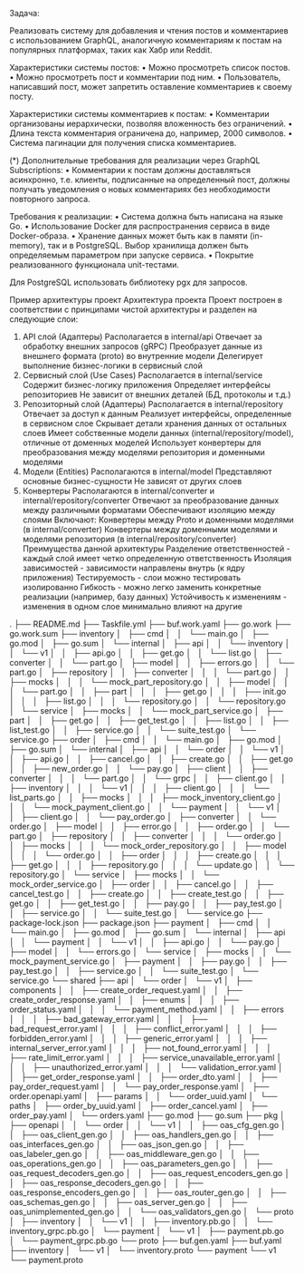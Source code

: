 Задача:

Реализовать систему для добавления и чтения постов и комментариев с использованием GraphQL, аналогичную комментариям к постам на популярных платформах, таких как Хабр или Reddit.

Характеристики системы постов:
•  Можно просмотреть список постов.
•  Можно просмотреть пост и комментарии под ним.
•  Пользователь, написавший пост, может запретить оставление комментариев к своему посту.

Характеристики системы комментариев к постам:
•  Комментарии организованы иерархически, позволяя вложенность без ограничений.
•  Длина текста комментария ограничена до, например, 2000 символов.
•  Система пагинации для получения списка комментариев.

(*) Дополнительные требования для реализации через GraphQL Subscriptions:
•  Комментарии к постам должны доставляться асинхронно, т.е. клиенты, подписанные на определенный пост, должны получать уведомления о новых комментариях без необходимости повторного запроса.

Требования к реализации:
•  Система должна быть написана на языке Go.
•  Использование Docker для распространения сервиса в виде Docker-образа.
•  Хранение данных может быть как в памяти (in-memory), так и в PostgreSQL. Выбор хранилища должен быть определяемым параметром при запуске сервиса.
•  Покрытие реализованного функционала unit-тестами.

Для PostgreSQL использовать библиотеку pgx для запросов.

Пример архитектуры проект
Архитектура проекта
Проект построен в соответствии с принципами чистой архитектуры и разделен на следующие слои:

1. API слой (Адаптеры)
Располагается в internal/api
Отвечает за обработку внешних запросов (gRPC)
Преобразует данные из внешнего формата (proto) во внутренние модели
Делегирует выполнение бизнес-логики в сервисный слой
2. Сервисный слой (Use Cases)
Располагается в internal/service
Содержит бизнес-логику приложения
Определяет интерфейсы репозиториев
Не зависит от внешних деталей (БД, протоколы и т.д.)
3. Репозиторный слой (Адаптеры)
Располагается в internal/repository
Отвечает за доступ к данным
Реализует интерфейсы, определенные в сервисном слое
Скрывает детали хранения данных от остальных слоев
Имеет собственные модели данных (internal/repository/model), отличные от доменных моделей
Использует конвертеры для преобразования между моделями репозитория и доменными моделями
4. Модели (Entities)
Располагаются в internal/model
Представляют основные бизнес-сущности
Не зависят от других слоев
5. Конвертеры
Располагаются в internal/converter и internal/repository/converter
Отвечают за преобразование данных между различными форматами
Обеспечивают изоляцию между слоями
Включают:
Конвертеры между Proto и доменными моделями (в internal/converter)
Конвертеры между доменными моделями и моделями репозитория (в internal/repository/converter)
Преимущества данной архитектуры
Разделение ответственностей - каждый слой имеет четко определенную ответственность
Изоляция зависимостей - зависимости направлены внутрь (к ядру приложения)
Тестируемость - слои можно тестировать изолированно
Гибкость - можно легко заменить конкретные реализации (например, базу данных)
Устойчивость к изменениям - изменения в одном слое минимально влияют на другие

.
├── README.md
├── Taskfile.yml
├── buf.work.yaml
├── go.work
├── go.work.sum
├── inventory
│   ├── cmd
│   │   └── main.go
│   ├── go.mod
│   ├── go.sum
│   └── internal
│       ├── api
│       │   └── inventory
│       │       └── v1
│       │           ├── api.go
│       │           ├── get.go
│       │           └── list.go
│       ├── converter
│       │   └── part.go
│       ├── model
│       │   ├── errors.go
│       │   └── part.go
│       ├── repository
│       │   ├── converter
│       │   │   └── part.go
│       │   ├── mocks
│       │   │   └── mock_part_repository.go
│       │   ├── model
│       │   │   └── part.go
│       │   ├── part
│       │   │   ├── get.go
│       │   │   ├── init.go
│       │   │   ├── list.go
│       │   │   └── repository.go
│       │   └── repository.go
│       └── service
│           ├── mocks
│           │   └── mock_part_service.go
│           ├── part
│           │   ├── get.go
│           │   ├── get_test.go
│           │   ├── list.go
│           │   ├── list_test.go
│           │   ├── service.go
│           │   └── suite_test.go
│           └── service.go
├── order
│   ├── cmd
│   │   └── main.go
│   ├── go.mod
│   ├── go.sum
│   └── internal
│       ├── api
│       │   └── order
│       │       └── v1
│       │           ├── api.go
│       │           ├── cancel.go
│       │           ├── create.go
│       │           ├── get.go
│       │           ├── new_order.go
│       │           └── pay.go
│       ├── client
│       │   ├── converter
│       │   │   └── part.go
│       │   └── grpc
│       │       ├── client.go
│       │       ├── inventory
│       │       │   └── v1
│       │       │       ├── client.go
│       │       │       └── list_parts.go
│       │       ├── mocks
│       │       │   ├── mock_inventory_client.go
│       │       │   └── mock_payment_client.go
│       │       └── payment
│       │           └── v1
│       │               ├── client.go
│       │               └── pay_order.go
│       ├── converter
│       │   └── order.go
│       ├── model
│       │   ├── error.go
│       │   ├── order.go
│       │   └── part.go
│       ├── repository
│       │   ├── converter
│       │   │   └── order.go
│       │   ├── mocks
│       │   │   └── mock_order_repository.go
│       │   ├── model
│       │   │   └── order.go
│       │   ├── order
│       │   │   ├── create.go
│       │   │   ├── get.go
│       │   │   ├── repository.go
│       │   │   └── update.go
│       │   └── repository.go
│       └── service
│           ├── mocks
│           │   └── mock_order_service.go
│           ├── order
│           │   ├── cancel.go
│           │   ├── cancel_test.go
│           │   ├── create.go
│           │   ├── create_test.go
│           │   ├── get.go
│           │   ├── get_test.go
│           │   ├── pay.go
│           │   ├── pay_test.go
│           │   ├── service.go
│           │   └── suite_test.go
│           └── service.go
├── package-lock.json
├── package.json
├── payment
│   ├── cmd
│   │   └── main.go
│   ├── go.mod
│   ├── go.sum
│   └── internal
│       ├── api
│       │   └── payment
│       │       └── v1
│       │           ├── api.go
│       │           └── pay.go
│       ├── model
│       │   └── errors.go
│       └── service
│           ├── mocks
│           │   └── mock_payment_service.go
│           ├── payment
│           │   ├── pay.go
│           │   ├── pay_test.go
│           │   ├── service.go
│           │   └── suite_test.go
│           └── service.go
└── shared
    ├── api
    │   └── order
    │       └── v1
    │           ├── components
    │           │   ├── create_order_request.yaml
    │           │   ├── create_order_response.yaml
    │           │   ├── enums
    │           │   │   ├── order_status.yaml
    │           │   │   └── payment_method.yaml
    │           │   ├── errors
    │           │   │   ├── bad_gateway_error.yaml
    │           │   │   ├── bad_request_error.yaml
    │           │   │   ├── conflict_error.yaml
    │           │   │   ├── forbidden_error.yaml
    │           │   │   ├── generic_error.yaml
    │           │   │   ├── internal_server_error.yaml
    │           │   │   ├── not_found_error.yaml
    │           │   │   ├── rate_limit_error.yaml
    │           │   │   ├── service_unavailable_error.yaml
    │           │   │   ├── unauthorized_error.yaml
    │           │   │   └── validation_error.yaml
    │           │   ├── get_order_response.yaml
    │           │   ├── order_dto.yaml
    │           │   ├── pay_order_request.yaml
    │           │   └── pay_order_response.yaml
    │           ├── order.openapi.yaml
    │           ├── params
    │           │   └── order_uuid.yaml
    │           └── paths
    │               ├── order_by_uuid.yaml
    │               ├── order_cancel.yaml
    │               ├── order_pay.yaml
    │               └── orders.yaml
    ├── go.mod
    ├── go.sum
    ├── pkg
    │   ├── openapi
    │   │   └── order
    │   │       └── v1
    │   │           ├── oas_cfg_gen.go
    │   │           ├── oas_client_gen.go
    │   │           ├── oas_handlers_gen.go
    │   │           ├── oas_interfaces_gen.go
    │   │           ├── oas_json_gen.go
    │   │           ├── oas_labeler_gen.go
    │   │           ├── oas_middleware_gen.go
    │   │           ├── oas_operations_gen.go
    │   │           ├── oas_parameters_gen.go
    │   │           ├── oas_request_decoders_gen.go
    │   │           ├── oas_request_encoders_gen.go
    │   │           ├── oas_response_decoders_gen.go
    │   │           ├── oas_response_encoders_gen.go
    │   │           ├── oas_router_gen.go
    │   │           ├── oas_schemas_gen.go
    │   │           ├── oas_server_gen.go
    │   │           ├── oas_unimplemented_gen.go
    │   │           └── oas_validators_gen.go
    │   └── proto
    │       ├── inventory
    │       │   └── v1
    │       │       ├── inventory.pb.go
    │       │       └── inventory_grpc.pb.go
    │       └── payment
    │           └── v1
    │               ├── payment.pb.go
    │               └── payment_grpc.pb.go
    └── proto
        ├── buf.gen.yaml
        ├── buf.yaml
        ├── inventory
        │   └── v1
        │       └── inventory.proto
        └── payment
            └── v1
                └── payment.proto
